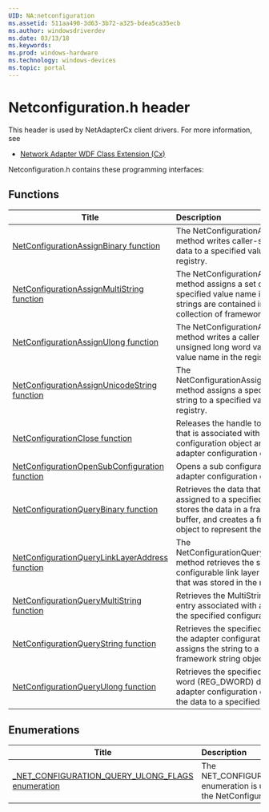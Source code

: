 ```yaml
---
UID: NA:netconfiguration
ms.assetid: 511aa490-3d63-3b72-a325-bdea5ca35ecb
ms.author: windowsdriverdev
ms.date: 03/13/18
ms.keywords: 
ms.prod: windows-hardware
ms.technology: windows-devices
ms.topic: portal
---
```


# Netconfiguration.h header



This header is used by NetAdapterCx client drivers. For more information, see
- [Network Adapter WDF Class Extension (Cx)](https://docs.microsoft.com/windows-hardware/drivers/netcx/)

Netconfiguration.h contains these programming interfaces:


## Functions

| Title   | Description   |
| ---- |:---- |
| [NetConfigurationAssignBinary function](nf-netconfiguration-netconfigurationassignbinary.md) | The NetConfigurationAssignBinary method writes caller-supplied binary data to a specified value name in the registry. |
| [NetConfigurationAssignMultiString function](nf-netconfiguration-netconfigurationassignmultistring.md) | The NetConfigurationAssignMultiString method assigns a set of strings to a specified value name in the registry. The strings are contained in a specified collection of framework string objects. |
| [NetConfigurationAssignUlong function](nf-netconfiguration-netconfigurationassignulong.md) | The NetConfigurationAssignUlong method writes a caller-supplied unsigned long word value to a specified value name in the registry. |
| [NetConfigurationAssignUnicodeString function](nf-netconfiguration-netconfigurationassignunicodestring.md) | The NetConfigurationAssignUnicodeString method assigns a specified Unicode string to a specified value name in the registry. |
| [NetConfigurationClose function](nf-netconfiguration-netconfigurationclose.md) | Releases the handle to the registry key that is associated with an adapter configuration object and then deletes the adapter configuration object. |
| [NetConfigurationOpenSubConfiguration function](nf-netconfiguration-netconfigurationopensubconfiguration.md) | Opens a sub configuration of a specified adapter configuration object. |
| [NetConfigurationQueryBinary function](nf-netconfiguration-netconfigurationquerybinary.md) | Retrieves the data that is currently assigned to a specified registry value, stores the data in a framework-allocated buffer, and creates a framework memory object to represent the buffer. |
| [NetConfigurationQueryLinkLayerAddress function](nf-netconfiguration-netconfigurationquerylinklayeraddress.md) | The NetConfigurationQueryLinkLayerAddress method retrieves the software-configurable link layer address address that was stored in the registry for a NIC. |
| [NetConfigurationQueryMultiString function](nf-netconfiguration-netconfigurationquerymultistring.md) | Retrieves the MultiString-valued registry entry associated with a value name in the specified configuration object. |
| [NetConfigurationQueryString function](nf-netconfiguration-netconfigurationquerystring.md) | Retrieves the specified string value from the adapter configuration object and assigns the string to a specified framework string object. |
| [NetConfigurationQueryUlong function](nf-netconfiguration-netconfigurationqueryulong.md) | Retrieves the specified unsigned long word (REG_DWORD) data from the adapter configuration object and copies the data to a specified location. |

## Enumerations

| Title   | Description   |
| ---- |:---- |
| [_NET_CONFIGURATION_QUERY_ULONG_FLAGS enumeration](ne-netconfiguration-_net_configuration_query_ulong_flags.md) | The NET_CONFIGURATION_QUERY_ULONG_FLAGS enumeration is used as an input parameter to the NetConfigurationQueryUlong method. |
